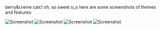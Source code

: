 ﻿berry&creme calc! oh, so sweet o_o 
here are some screenshots of themes and features:

![Screenshot](https://i.imgur.com/jL6Fo63.jpg)
![Screenshot](https://i.imgur.com/LvM2WxV.png)
![Screenshot](https://i.imgur.com/6MCpLYr.jpg)
![Screenshot](https://i.imgur.com/kGP1ZxW.jpg)

